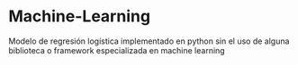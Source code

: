 # Machine-Learning
Modelo de regresión logística implementado en python sin el uso de alguna biblioteca o framework especializada en machine learning
